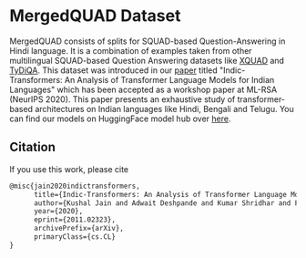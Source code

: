 # MergedQUAD Dataset

MergedQUAD consists of splits for SQUAD-based Question-Answering in Hindi language. It is a combination of examples taken from other multilingual SQUAD-based Question Answering datasets like [XQUAD](https://github.com/deepmind/xquad) and [TyDiQA](https://github.com/google-research-datasets/tydiqa). This dataset was introduced in our [paper](https://arxiv.org/abs/2011.02323?context=cs.LG) titled "Indic-Transformers: An Analysis of Transformer Language Models for Indian Languages" which has been accepted as a workshop paper at ML-RSA (NeurIPS 2020). This paper presents an exhaustive study of transformer-based architectures on Indian languages like Hindi, Bengali and Telugu. 
You can find our models on HuggingFace model hub over [here](https://huggingface.co/neuralspace-reverie).

## Citation
If you use this work, please cite
```latex
@misc{jain2020indictransformers,
      title={Indic-Transformers: An Analysis of Transformer Language Models for Indian Languages}, 
      author={Kushal Jain and Adwait Deshpande and Kumar Shridhar and Felix Laumann and Ayushman Dash},
      year={2020},
      eprint={2011.02323},
      archivePrefix={arXiv},
      primaryClass={cs.CL}
}
```
